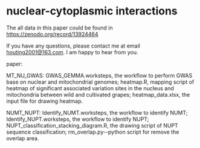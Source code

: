 # nuclear-cytoplasmic interactions
The all data in this paper could be found in https://zenodo.org/record/13924464

If you have any questions, please contact me at email houting2001@163.com. I am happy to hear from you.

paper:

MT_NU_GWAS: GWAS_GEMMA.worksteps, the workflow to perform GWAS base on nuclear and mitochondrial genomes; heatmap.R, mapping script of heatmap of significant associated variation sites in the nucleus and mitochondria between wild and cultivated grapes; heatmap_data.xlsx, the input file for drawing heatmap.

NUMT_NUPT: Identify_NUMT.worksteps, the workflow to identify NUMT; Identify_NUPT.worksteps, the workflow to identify NUPT; NUPT_classification_stacking_diagram.R, the drawing script of NUPT sequence classification; rm_overlap.py--python script for remove the overlap area.



